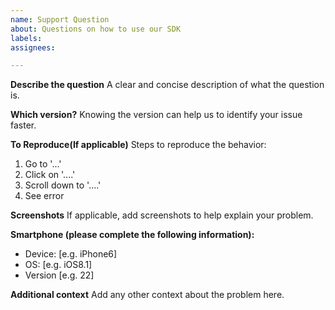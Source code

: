 ```yaml
---
name: Support Question
about: Questions on how to use our SDK
labels: 
assignees: 

---
```


**Describe the question**
A clear and concise description of what the question is.

**Which version?**
Knowing the version can help us to identify your issue faster.

**To Reproduce(If applicable)**
Steps to reproduce the behavior:
1. Go to '...'
2. Click on '....'
3. Scroll down to '....'
4. See error

**Screenshots**
If applicable, add screenshots to help explain your problem.

**Smartphone (please complete the following information):**
 - Device: [e.g. iPhone6]
 - OS: [e.g. iOS8.1]
 - Version [e.g. 22]

**Additional context**
Add any other context about the problem here.
